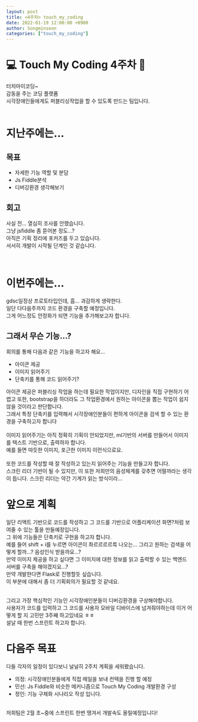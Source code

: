 ```yaml
---
layout: post
title: <4주차> touch_my_coding
date: 2022-01-19 12:00:00 +0900
author: Songminseon
categories: ["touch_my_coding"]
---
```


# 💻 Touch My Coding 4주차 📱

터치마이코딩~ <br>
감동을 주는 코딩 플랫폼<br>
시각장애인들에게도 퍼블리싱작업을 할 수 있도록 만드는 팀입니다.<br><br>

# 지난주에는...

## 목표

- 자세한 기능 역할 및 분담
- Js Fiddle분석
- 디버깅환경 생각해보기

## 회고

사실 전... 열심히 조사를 안했습니다. <br>
그냥 jsfiddle 좀 뜯어본 정도...?<br>
아직은 기획 정리에 포커즈를 두고 있습니다.<br>
서서히 개발이 시작될 단계인 것 같습니다.<br>

<br>

# 이번주에는...

gdsc일정상 프로토타입인데, 흠... 과감하게 생략한다.<br>
일단 다다음주까지 코드 환경을 구축할 예정입니다.<br>
그게 어느정도 안정화가 되면 기능을 추가해보고자 합니다.

## 그래서 무슨 기능...?

회의를 통해 다음과 같은 기능을 하고자 해요...

- 아이콘 제공
- 이미지 읽어주기
- 단축키를 통해 코드 읽어주기?

아이콘 제공은 퍼블리싱 작업을 하는데 필요한 작업이지만, 디자인을 직접 구현하기 어렵고 또한, bootstrap을 하더라도 그 작업환경에서 원하는 아이콘을 뽑는 작업이 쉽지 않을 것이라고 판단합니다.<br>
그래서 특정 단축키를 입력해서 시각장애인분들이 편하게 아이콘을 검색 할 수 있는 환경을 구축하고자 합니다<br><br>
이미지 읽어주기는 아직 정확히 기획이 안되었지만, ml기반의 서버를 만들어서 이미지를 텍스트 기반으로, 출력하자 합니다.<br>
예를 들면 따듯한 이미지, 포근한 이미지 이런식으로요.<br><br>
또한 코드를 작성할 때 잘 작성하고 있는지 읽어주는 기능을 만들고자 합니다.<br>
스크린 리더 기반이 될 수 있지만, 이 또한 저희만의 음성체계를 갖추면 어떨까라는 생각이 듭니다.
스크린 리더는 약간 기계가 읽는 방식이라...

# 앞으로 계획

일단 리액트 기반으로 코드를 작성하고 그 코드를 기반으로 어플리케이션 화면?처럼 보여줄 수 있는 툴을 만들예정입니다. <br>
그 위에 기능들은 단축키로 구현을 하고자 합니다.<br>
예를 들어 shift + i를 누르면 아이콘이 촤르르르르륵 나오는... 그리고 원하는 검색을 어떻게 할까...? 음성인식 받을까요...? <br>
만약 이미지 제공을 하고 싶다면 그 이미지에 대한 정보를 읽고 출력할 수 있는 백엔드 서버를 구축을 해야겠지요...? <br>
만약 개발한다면 Flask로 진행할듯 싶습니다. <br>
이 부분에 대해서 좀 더 기획회의가 필요할 것 같네요.<br><br>

그리고 가장 핵심적인 기능인 시각장애인분들이 디버깅환경을 구상해야합니다.<br>
사용자가 코드를 입력하고 그 코드를 사용자 모바일 디바이스에 넘겨줘야하는데 이거 어떻게 할 지 고민만 3주째 하고있네요 ㅎㅎ <br>
설날 때 한번 스프린트 하고자 합니다.<br>

# 다음주 목표

다들 각자의 일정이 있다보니 널널히 2주치 계획을 세워봤습니다.<br>

- 의정: 시각장애인분들에게 직접 메일을 보내 컨택을 진행 할 예정
- 민선: Js Fiddle와 비슷한 메커니즘으로 Touch My Coding 개발환경 구성
- 정인: 기능 구체화 시나리오 작성
  입니다. <br><br>

저희팀은 2월 초~중에 스프린트 한번 땡겨서 개발속도 올릴예정입니다!
